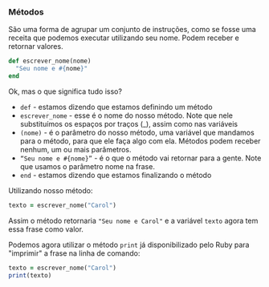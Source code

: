 ### Métodos

São uma forma de agrupar um conjunto de instruções, como se fosse uma receita que podemos executar utilizando seu nome. Podem receber e retornar valores.

```ruby
def escrever_nome(nome)
  "Seu nome e #{nome}"
end
```

Ok, mas o que significa tudo isso?

* `def` \- estamos dizendo que estamos definindo um método
* `escrever_nome` \- esse é o nome do nosso método. Note que nele substituímos
  os espaços por traços (\_), assim como nas variáveis
* `(nome)` \- é o parâmetro do nosso método, uma variável que mandamos para o
  método, para que ele faça algo com ela. Métodos podem receber nenhum, um ou
  mais parâmetros.
* `“Seu nome e #{nome}”` \- é o que o método vai retornar para a gente.
  Note que usamos o parâmetro nome na frase.
* `end` \- estamos dizendo que estamos finalizando o método

Utilizando nosso método:

```ruby
texto = escrever_nome("Carol")
```

Assim o método retornaria `"Seu nome e Carol"` e a variável `texto` agora tem essa frase como valor.

Podemos agora utilizar o método `print` já disponibilizado pelo Ruby para "imprimir" a frase na linha de comando:

```ruby
texto = escrever_nome("Carol")
print(texto)
```
